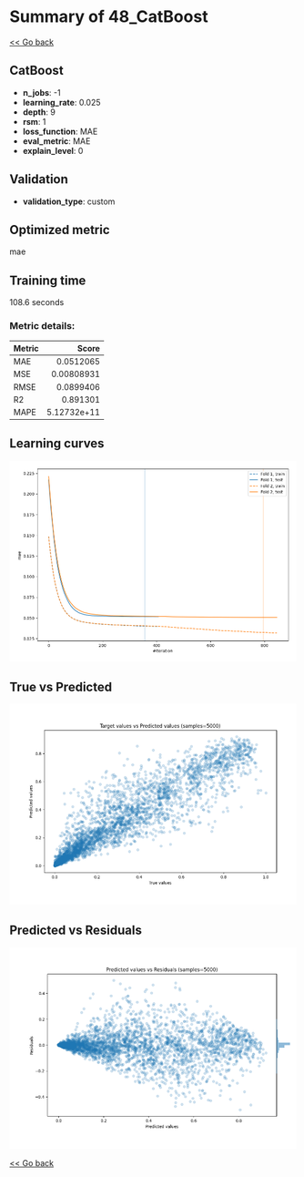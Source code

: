 # Summary of 48_CatBoost

[<< Go back](../README.md)


## CatBoost
- **n_jobs**: -1
- **learning_rate**: 0.025
- **depth**: 9
- **rsm**: 1
- **loss_function**: MAE
- **eval_metric**: MAE
- **explain_level**: 0

## Validation
 - **validation_type**: custom

## Optimized metric
mae

## Training time

108.6 seconds

### Metric details:
| Metric   |       Score |
|:---------|------------:|
| MAE      | 0.0512065   |
| MSE      | 0.00808931  |
| RMSE     | 0.0899406   |
| R2       | 0.891301    |
| MAPE     | 5.12732e+11 |



## Learning curves
![Learning curves](learning_curves.png)
## True vs Predicted

![True vs Predicted](true_vs_predicted.png)


## Predicted vs Residuals

![Predicted vs Residuals](predicted_vs_residuals.png)



[<< Go back](../README.md)

